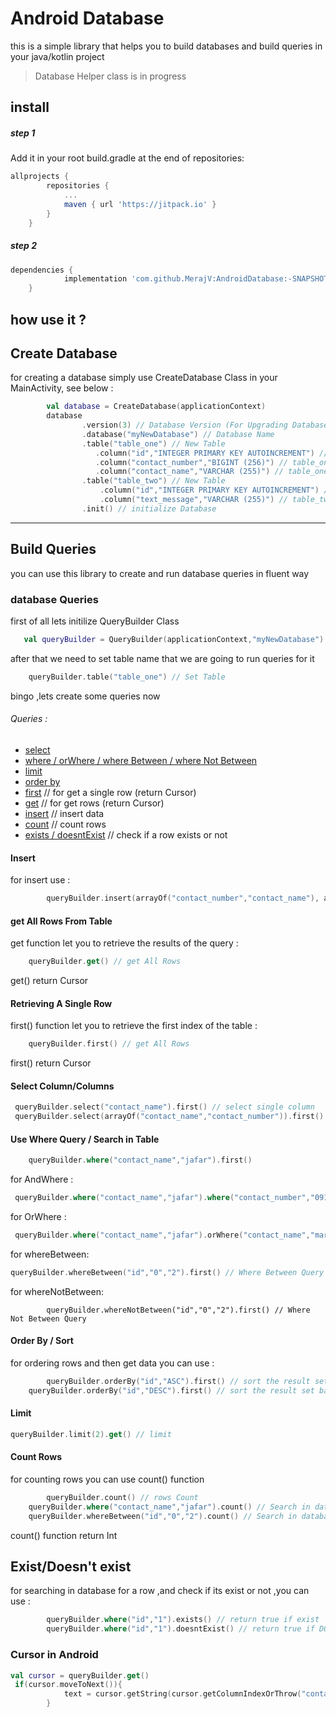# Android Database
this is a simple library that helps you to build databases and build queries in your java/kotlin project

> Database Helper class is in progress
## install
##### step 1
Add it in your root build.gradle at the end of repositories:
```gradle
allprojects {
		repositories {
			...
			maven { url 'https://jitpack.io' }
		}
	}
```
##### step 2
```gradle
dependencies {
	        implementation 'com.github.MerajV:AndroidDatabase:-SNAPSHOT'
	}
```

## how use it ?
## Create Database
for creating a database simply use CreateDatabase Class in your MainActivity, see below :
```kotlin
        val database = CreateDatabase(applicationContext)
        database
                .version(3) // Database Version (For Upgrading Database in future)
                .database("myNewDatabase") // Database Name
                .table("table_one") // New Table
                   .column("id","INTEGER PRIMARY KEY AUTOINCREMENT") // table_one column
                   .column("contact_number","BIGINT (256)") // table_one column
                   .column("contact_name","VARCHAR (255)") // table_one column
                .table("table_two") // New Table
                    .column("id","INTEGER PRIMARY KEY AUTOINCREMENT") // table_two column
                    .column("text_message","VARCHAR (255)") // table_two column
                .init() // initialize Database
```
---
## Build Queries
you can use this library to create and run database queries in fluent way

### database Queries
first of all lets initilize QueryBuilder Class 
```kotlin
   val queryBuilder = QueryBuilder(applicationContext,"myNewDatabase") // Load Database  
```
after that we need to set table name that we are going to run queries for it 
```kotlin
    queryBuilder.table("table_one") // Set Table   
```
bingo ,lets create some queries now 
###### Queries :
* [select](#select-columncolumns)
* [where / orWhere / where Between / where Not Between](#use-where-query--search-in-table)
* [limit](#limit)
* [order by](#order-by--sort)
* [first](#retrieving-a-single-row) // for get a single row (return Cursor)
* [get](#get-all-rows-from-table) // for get rows (return Cursor)
* [insert](#Insert) // insert data
* [count](#count-rows) // count rows
* [exists / doesntExist](#existdoesnt-exist) // check if a row exists or not


#### Insert
for insert use :
```kotlin
        queryBuilder.insert(arrayOf("contact_number","contact_name"), arrayOf("09120000000","Jafar")) // insert data
```
#### get All Rows From Table
get function let you to retrieve the results of the query :
```kotlin
    queryBuilder.get() // get All Rows
```
get() return Cursor

#### Retrieving A Single Row
first() function let you to retrieve the first index of the table :
```kotlin
    queryBuilder.first() // get All Rows
```
first() return Cursor
#### Select Column/Columns
```kotlin
 queryBuilder.select("contact_name").first() // select single column 
 queryBuilder.select(arrayOf("contact_name","contact_number")).first()  // Select multiple Columns
```
#### Use Where Query / Search in Table
```kotlin
    queryBuilder.where("contact_name","jafar").first() 
```
for AndWhere :
```kotlin
 queryBuilder.where("contact_name","jafar").where("contact_number","09120000000").first() 
 ```
 for OrWhere :
 ```kotlin
  queryBuilder.where("contact_name","jafar").orWhere("contact_name","maryam").first() 
```
for whereBetween:
 ```kotlin
 queryBuilder.whereBetween("id","0","2").first() // Where Between Query
 ```
 for whereNotBetween:
 ```kotlin:
         queryBuilder.whereNotBetween("id","0","2").first() // Where Not Between Query
 ```
 #### Order By / Sort
 for ordering rows and then get data you can use :
 ```kotlin
         queryBuilder.orderBy("id","ASC").first() // sort the result set based on id column in ASC order
	 queryBuilder.orderBy("id","DESC").first() // sort the result set based on id column in DESC order
 ```
 #### Limit
 ```kotlin
 queryBuilder.limit(2).get() // limit
 ```
 #### Count Rows 
 for counting rows you can use count() function
 ```kotlin
         queryBuilder.count() // rows Count
	 queryBuilder.where("contact_name","jafar").count() // Search in database and count
 	 queryBuilder.whereBetween("id","0","2").count() // Search in database and count
 ```
count() function return Int
## Exist/Doesn't exist
for searching in database for a row ,and check if its exist or not ,you can use :
```kotlin
        queryBuilder.where("id","1").exists() // return true if exist
        queryBuilder.where("id","1").doesntExist() // return true if DOES NOT exist
```


### Cursor in Android
```kotlin
val cursor = queryBuilder.get()
 if(cursor.moveToNext()){
            text = cursor.getString(cursor.getColumnIndexOrThrow("contact_name"))
        }
```
